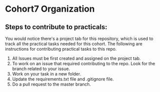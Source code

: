 # Cohort7 Organization

## Steps to contribute to practicals:
You would notice there's a project tab  for this repository, which is used to track all the practical tasks needed for this cohort. The following are instructions for contributing practical tasks to this repo. 

1. All Issues must be first created and assigned on the project tab. 
2. To work on an issue that required contributing to the repo. Look for the branch related to your issue.  
3. Work on your task in a new folder. 
4. Update the requirements.txt file and .gitignore file. 
5. Do a pull request to the master branch. 